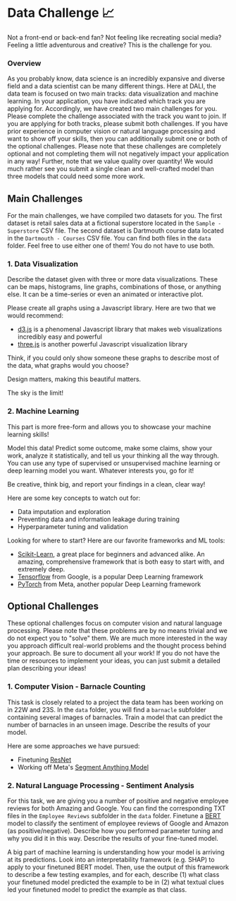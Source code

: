# Data Challenge 📈

Not a front-end or back-end fan? Not feeling like recreating social media? Feeling a little adventurous and creative? This is the challenge for you.

### Overview

As you probably know, data science is an incredibly expansive and diverse field and a data scientist can be many different things. Here at DALI, the data team is focused on two main tracks: data visualization and machine learning. In your application, you have indicated which track you are applying for. Accordingly, we have created two main challenges for you. Please complete the challenge associated with the track you want to join. If you are applying for both tracks, please submit both challenges.
If you have prior experience in computer vision or natural language processing and want to show off your skills, then you can additionally submit one or both of the optional challenges. Please note that these challenges are completely optional and not completing them will not negatively impact your application in any way!
Further, note that we value quality over quantity! We would much rather see you submit a single clean and well-crafted model than three models that could need some more work.

## Main Challenges

For the main challenges, we have compiled two datasets for you. The first dataset is retail sales data at a fictional superstore located in the `Sample - Superstore` CSV file. The second dataset is Dartmouth course data located in the `Dartmouth - Courses` CSV file. You can find both files in the `data` folder. Feel free to use either one of them! You do not have to use both.

### 1. Data Visualization

Describe the dataset given with three or more data visualizations. These can be maps, histograms, line graphs, 
combinations of those, or anything else. It can be a time-series or even an animated or interactive plot.

Please create all graphs using a Javascript library. Here are two that we would recommend:
- [d3.js](https://d3js.org/) is a phenomenal Javascript library that makes web visualizations incredibly easy and powerful
- [three.js](https://threejs.org/) is another powerful Javascript visualization library

Think, if you could only show someone these graphs to describe most of the data, what graphs would you choose?

Design matters, making this beautiful matters.

The sky is the limit!

### 2. Machine Learning

This part is more free-form and allows you to showcase your machine learning skills!

Model this data! Predict some outcome, make some claims, show your work, analyze it statistically, and tell us your thinking all the way through. You can use any type of supervised or unsupervised machine learning or deep learning model you want. Whatever interests you, go for it!

Be creative, think big, and report your findings in a clean, clear way!

Here are some key concepts to watch out for:
- Data imputation and exploration
- Preventing data and information leakage during training
- Hyperparameter tuning and validation

Looking for where to start? Here are our favorite frameworks and ML tools:
- [Scikit-Learn](https://scikit-learn.org/stable/), a great place for beginners and advanced alike. An amazing, comprehensive framework that is both easy to start with, and extremely deep.
- [Tensorflow](https://www.tensorflow.org/) from Google, is a popular Deep Learning framework 
- [PyTorch](https://pytorch.org/docs/) from Meta, another popular Deep Learning framework

## Optional Challenges

These optional challenges focus on computer vision and natural language processing. Please note that these problems are by no means trivial and we do not expect you to "solve" them. We are much more interested in the way you approach difficult real-world problems and the thought process behind your approach. Be sure to document all your work! If you do not have the time or resources to implement your ideas, you can just submit a detailed plan describing your ideas!

### 1. Computer Vision - Barnacle Counting

This task is closely related to a project the data team has been working on in 22W and 23S. In the `data` folder, you will find a `barnacle` subfolder containing several images of barnacles. Train a model that can predict the number of barnacles in an unseen image. Describe the results of your model.

Here are some approaches we have pursued:
- Finetuning [ResNet](https://huggingface.co/docs/transformers/model_doc/resnet)
- Working off Meta's [Segment Anything Model](https://segment-anything.com)

### 2. Natural Language Processing - Sentiment Analysis

For this task, we are giving you a number of positive and negative employee reviews for both Amazing and Google. You can find the corresponding TXT files in the `Employee Reviews` subfolder in the `data` folder. Finetune a [BERT](https://huggingface.co/docs/transformers/model_doc/bert) model to classify the sentiment of employee reviews of Google and Amazon (as positive/negative). Describe how you performed parameter tuning and why you did it in this way. Describe the results of your fine-tuned model.

A big part of machine learning is understanding how your model is arriving at its predictions. Look into an interpretability framework (e.g. SHAP) to apply to your finetuned BERT model. Then, use the output of this framework to describe a few testing examples, and for each, describe (1) what class your finetuned model predicted the example to be in (2) what textual clues led your finetuned model to predict the example as that class.

